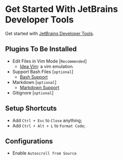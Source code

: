# Get Started With JetBrains Developer Tools

<!--
```yaml
metadata: true
date: 2018-07-16T14:39:14+0800
titles:
    - Get Started With JetBrains Developer Tools
    - JetBrains Developer Tools
keys:
    - Get-Started-with/JetBrains-Developer-Tools
```
-->

Get started with [JetBrains Developer Tools](https://www.jetbrains.com/ "JetBrains: Developer Tools for Professionals and Teams").

## Plugins To Be Installed

- Edit Files in Vim Mode [`Recommended`]
	- [Idea Vim](https://github.com/JetBrains/ideavim "Vim emulation"): a vim emulation.
- Support Bash Files [`optional`]
	- [Bash Support](https://github.com/jansorg/BashSupport "Bash Support")
- Markdown [`optional`]
	- [Markdown Support](https://github.com/vsch/idea-multimarkdown "Markdown support")
- Gitignore [`optional`]

## Setup Shortcuts

- Add `Ctrl + Esc` to `Close` anything;
- Add `Ctrl + Alt + L` to `Format Code`;

## Configurations

- Enable `Autoscroll from Source`
